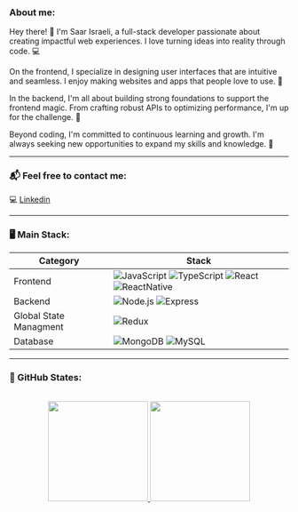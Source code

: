 <p align="center">
  
  ### About me:

</p>

Hey there! 👋 I'm Saar Israeli, a full-stack developer passionate about creating impactful web experiences. I love turning ideas into reality through code. 💻

On the frontend, I specialize in designing user interfaces that are intuitive and seamless. I enjoy making websites and apps that people love to use. 🎨

In the backend, I'm all about building strong foundations to support the frontend magic. From crafting robust APIs to optimizing performance, I'm up for the challenge. 🔧

Beyond coding, I'm committed to continuous learning and growth. I'm always seeking new opportunities to expand my skills and knowledge. 🚀

---

### 📬 Feel free to contact me:

💻 [Linkedin](https://www.linkedin.com/in/saar-israeli/) <br/>

---

### 🖥️ Main Stack:

| Category               | Stack                                                                                                                                                                                                                                                                                                                                                                                                                                                                                                                                                            |
| ---------------------- | ---------------------------------------------------------------------------------------------------------------------------------------------------------------------------------------------------------------------------------------------------------------------------------------------------------------------------------------------------------------------------------------------------------------------------------------------------------------------------------------------------------------------------------------------------------------- |
| Frontend               | ![JavaScript](https://img.shields.io/badge/JavaScript-F7DF1E?logo=JavaScript&logoColor=white&style=for-the-badge) ![TypeScript](https://shields.io/badge/TypeScript-3178C6?logo=TypeScript&logoColor=FFF&style=for-the-badge) ![React](https://img.shields.io/badge/React-61DAFB?logo=React&logoColor=white&style=for-the-badge) ![ReactNative](https://img.shields.io/badge/ReactNative-262261?logo=ReactNative&logoColor=white&style=for-the-badge) |
| Backend                | ![Node.js](https://img.shields.io/badge/Node.js-339933?logo=Node.js&logoColor=white&style=for-the-badge) ![Express](https://img.shields.io/badge/Express-000000?logo=Express&logoColor=white&style=for-the-badge)                                                                                                                                                                                                                                                                                                     |
| Global State Managment | ![Redux](https://img.shields.io/badge/Redux-764ABC?logo=Redux&logoColor=white&style=for-the-badge)                                                                                                                                                                                                                                                                                                                                                                                                                                                               |
| Database               | ![MongoDB](https://img.shields.io/badge/MongoDB-47A248?logo=MongoDB&logoColor=white&style=for-the-badge)  ![MySQL](https://img.shields.io/static/v1?style=for-the-badge&message=MySQL&color=4479A1&logo=MySQL&logoColor=FFFFFF&label=)                                                           |

---

### 🏅 GitHub States:

<p align="center"><br>
<a href="https://github.com/Vl4d1s">
  <img height="180em" src="https://github-readme-stats-eight-theta.vercel.app/api?username=Saarxp&show_icons=true&theme=algolia&include_all_commits=true&count_private=true"/>
  <img height="180em" src="https://github-readme-stats-eight-theta.vercel.app/api/top-langs/?username=Saarxp&layout=compact&langs_count=8&theme=algolia%22"/>
</a>
</p>
